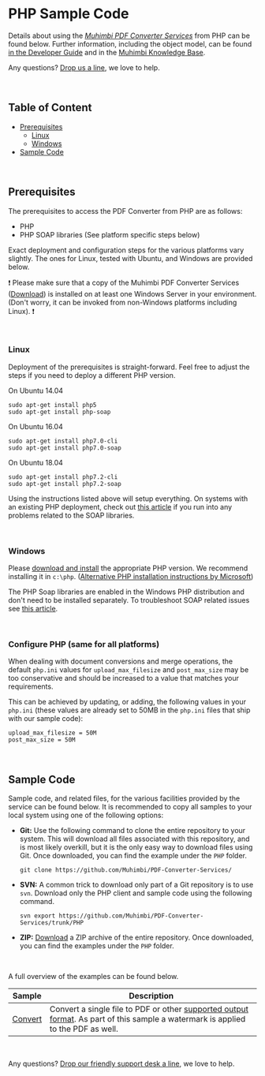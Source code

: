 # PHP Sample Code
Details about using the *[Muhimbi PDF Converter Services](http://www.muhimbi.com/Products/PDF-Converter-Services/summary.aspx)* from PHP can be found below. Further information, including the object model, can be found [in the Developer Guide](http://www.muhimbi.com/support/documentation/PDF-Converter-Services/User---Developer-Guide.aspx) and in the [Muhimbi Knowledge Base](https://support.muhimbi.com/hc/en-us/sections/206267927-PDF-Converter-Web-Service-Interface).

Any questions? [Drop us a line](http://www.muhimbi.com/contact.aspx), we love to help.

<br/>

## Table of Content
- [Prerequisites](#Prerequisites)
  - [Linux](#Linux)
  - [Windows](#Windows)
- [Sample Code](#Sample-Code)

<br/>

## Prerequisites
The prerequisites to access the PDF Converter from PHP are as follows:

* PHP 
* PHP SOAP libraries (See platform specific steps below)

Exact deployment and configuration steps for the various platforms vary slightly. The ones for Linux, tested with Ubuntu, and Windows are provided below.

:exclamation:
Please make sure that a copy of the Muhimbi PDF Converter Services ([Download](http://www.muhimbi.com/Products/PDF-Converter-Services/Free-Trial.aspx)) is installed on at least one Windows Server in your environment. (Don't worry, it can be invoked from non-Windows platforms including Linux).
:exclamation:

<br/>

### Linux
Deployment of the prerequisites is straight-forward. Feel free to adjust the steps if you need to deploy a different PHP version.

On Ubuntu 14.04

```
sudo apt-get install php5
sudo apt-get install php-soap
```

On Ubuntu 16.04

```
sudo apt-get install php7.0-cli
sudo apt-get install php7.0-soap
```

On Ubuntu 18.04
```
sudo apt-get install php7.2-cli
sudo apt-get install php7.2-soap
```

Using the instructions listed above will setup everything. On systems with an existing PHP deployment, check out [this article](https://stackoverflow.com/questions/11391442/fatal-error-class-soapclient-not-found) if you run into any problems related to the SOAP libraries.

<br/>

### Windows

Please [download and install](http://windows.php.net/download) the appropriate PHP version. We recommend installing it in `c:\php`. ([Alternative PHP installation instructions by Microsoft](https://docs.microsoft.com/en-us/iis/application-frameworks/scenario-build-a-php-website-on-iis/configuring-step-1-install-iis-and-php))

The PHP Soap libraries are enabled in the Windows PHP distribution and don't need to be installed separately. To troubleshoot SOAP related issues see [this article](https://stackoverflow.com/questions/29934167/set-up-php-soap-extension-in-windows).

<br/>

### Configure PHP (same for all platforms)

When dealing with document conversions and merge operations, the default `php.ini` values for `upload_max_filesize` and `post_max_size` may be too conservative and should be increased to a value that matches your requirements.

This can be achieved by updating, or adding, the following values in your `php.ini` (these values are already set to 50MB in the `php.ini` files that ship with our sample code):

```
upload_max_filesize = 50M
post_max_size = 50M
```

<br/>



## Sample Code

Sample code, and related files, for the various facilities provided by the service can be found below. It is recommended to copy all samples to your local system using one of the following options:

- **Git:** Use the following command to clone the entire repository to your system. This will download all files associated with this repository, and is most likely overkill, but it is the only easy way to download files using Git. Once downloaded, you can find the example under the `PHP` folder.<br>
   
     `git clone https://github.com/Muhimbi/PDF-Converter-Services/`

- **SVN:** A common trick to download only part of a Git repository  is to use `svn`. Download only the PHP client and sample code using the following command.<br>

     `svn export https://github.com/Muhimbi/PDF-Converter-Services/trunk/PHP`

- **ZIP:** [Download](https://github.com/Muhimbi/PDF-Converter-Services/zipball/master/) a ZIP archive of the entire repository. Once downloaded, you can find the examples under the `PHP` folder.

<br/>

A full overview of the examples can be found below.

Sample								| Description
------------------------------------|---------------------------------------------------------
[Convert](Convert/)						| Convert a single file to PDF or other [supported output format](https://support.muhimbi.com/hc/en-us/articles/228089047-What-file-formats-types-are-supported-for-conversion-). As part of this sample a watermark is applied to the PDF as well.

<br/>


Any questions? [Drop our friendly support desk a line](http://www.muhimbi.com/contact.aspx), we love to help.

<br/>

